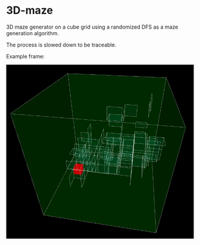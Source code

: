 # 3D-maze

3D maze generator on a cube grid using a randomized DFS as a maze generation algorithm.

The process is slowed down to be traceable.

Example frame:

![Image](3dmaze.jpg)
